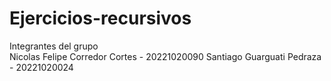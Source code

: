 # Ejercicios-recursivos<br>
Integrantes del grupo<br>
Nicolas Felipe Corredor Cortes - 20221020090
Santiago Guarguati Pedraza - 20221020024
